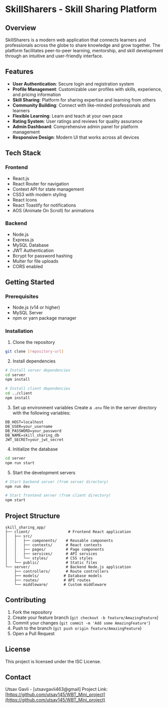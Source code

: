 # SkillSharers - Skill Sharing Platform

## Overview
SkillSharers is a modern web application that connects learners and professionals across the globe to share knowledge and grow together. The platform facilitates peer-to-peer learning, mentorship, and skill development through an intuitive and user-friendly interface.

## Features
- **User Authentication**: Secure login and registration system
- **Profile Management**: Customizable user profiles with skills, experience, and pricing information
- **Skill Sharing**: Platform for sharing expertise and learning from others
- **Community Building**: Connect with like-minded professionals and learners
- **Flexible Learning**: Learn and teach at your own pace
- **Rating System**: User ratings and reviews for quality assurance
- **Admin Dashboard**: Comprehensive admin panel for platform management
- **Responsive Design**: Modern UI that works across all devices

## Tech Stack
### Frontend
- React.js
- React Router for navigation
- Context API for state management
- CSS3 with modern styling
- React Icons
- React Toastify for notifications
- AOS (Animate On Scroll) for animations

### Backend
- Node.js
- Express.js
- MySQL Database
- JWT Authentication
- Bcrypt for password hashing
- Multer for file uploads
- CORS enabled

## Getting Started

### Prerequisites
- Node.js (v14 or higher)
- MySQL Server
- npm or yarn package manager

### Installation

1. Clone the repository
```bash
git clone [repository-url]
```

2. Install dependencies
```bash
# Install server dependencies
cd server
npm install

# Install client dependencies
cd ../client
npm install
```

3. Set up environment variables
Create a `.env` file in the server directory with the following variables:
```
DB_HOST=localhost
DB_USER=your_username
DB_PASSWORD=your_password
DB_NAME=skill_sharing_db
JWT_SECRET=your_jwt_secret
```

4. Initialize the database
```bash
cd server
npm run start
```

5. Start the development servers
```bash
# Start backend server (from server directory)
npm run dev

# Start frontend server (from client directory)
npm start
```

## Project Structure
```
skill_sharing_app/
├── client/                 # Frontend React application
│   ├── src/
│   │   ├── components/    # Reusable components
│   │   ├── contexts/      # React contexts
│   │   ├── pages/         # Page components
│   │   ├── services/      # API services
│   │   └── styles/        # CSS styles
│   └── public/            # Static files
└── server/                # Backend Node.js application
    ├── controllers/       # Route controllers
    ├── models/           # Database models
    ├── routes/           # API routes
    └── middleware/       # Custom middleware
```

## Contributing
1. Fork the repository
2. Create your feature branch (`git checkout -b feature/AmazingFeature`)
3. Commit your changes (`git commit -m 'Add some AmazingFeature'`)
4. Push to the branch (`git push origin feature/AmazingFeature`)
5. Open a Pull Request

## License
This project is licensed under the ISC License.

## Contact
Utsav Gavli - [utsavgavli463@gmail]
Project Link: [https://github.com/utsav145/WBT_Mini_project](https://github.com/utsav145/WBT_Mini_project)

